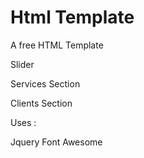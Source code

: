 Html Template
============

A free HTML Template

Slider

Services Section

Clients Section

Uses : 

Jquery
Font Awesome
